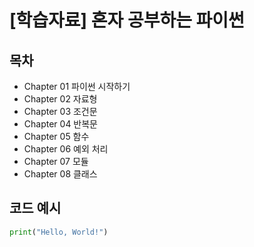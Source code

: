 # [학습자료] 혼자 공부하는 파이썬

## 목차
- Chapter 01 파이썬 시작하기
- Chapter 02 자료형
- Chapter 03 조건문
- Chapter 04 반복문
- Chapter 05 함수
- Chapter 06 예외 처리
- Chapter 07 모듈
- Chapter 08 클래스

## 코드 예시
```python
print("Hello, World!")

